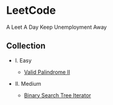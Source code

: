 # LeetCode
A Leet A Day Keep Unemployment Away

## Collection
* I. Easy
    * [Valid Palindrome II](/valid-palindrome-ii/valid-palindrome-ii.js)

* II. Medium
    * [Binary Search Tree Iterator](/binary-search-tree-iterator/binary-search-tree-iterator.js)